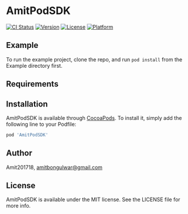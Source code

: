 # AmitPodSDK

[![CI Status](https://img.shields.io/travis/Amit201718/AmitPodSDK.svg?style=flat)](https://travis-ci.org/Amit201718/AmitPodSDK)
[![Version](https://img.shields.io/cocoapods/v/AmitPodSDK.svg?style=flat)](https://cocoapods.org/pods/AmitPodSDK)
[![License](https://img.shields.io/cocoapods/l/AmitPodSDK.svg?style=flat)](https://cocoapods.org/pods/AmitPodSDK)
[![Platform](https://img.shields.io/cocoapods/p/AmitPodSDK.svg?style=flat)](https://cocoapods.org/pods/AmitPodSDK)

## Example

To run the example project, clone the repo, and run `pod install` from the Example directory first.

## Requirements

## Installation

AmitPodSDK is available through [CocoaPods](https://cocoapods.org). To install
it, simply add the following line to your Podfile:

```ruby
pod 'AmitPodSDK'
```

## Author

Amit201718, amitbongulwar@gmail.com

## License

AmitPodSDK is available under the MIT license. See the LICENSE file for more info.
